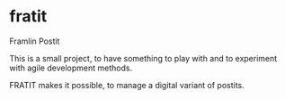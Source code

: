 # fratit
Framlin Postit

This is a small project, to have something to play with and to experiment with agile development methods.

FRATIT makes it possible, to manage a digital variant of postits.
